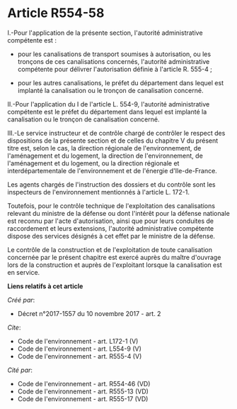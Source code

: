 # Article R554-58

I.-Pour l'application de la présente section, l'autorité administrative compétente est :

- pour les canalisations de transport soumises à autorisation, ou les tronçons de ces canalisations concernés, l'autorité
administrative compétente pour délivrer l'autorisation définie à l'article R. 555-4 ;

- pour les autres canalisations, le préfet du département dans lequel est implanté la canalisation ou le tronçon de
canalisation concerné. 

II.-Pour l'application du I de l'article L. 554-9, l'autorité administrative compétente est le préfet du département dans
lequel est implanté la canalisation ou le tronçon de canalisation concerné. 

III.-Le service instructeur et de contrôle chargé de contrôler le respect des dispositions de la présente section et de
celles du chapitre V du présent titre est, selon le cas, la direction régionale de l'environnement, de l'aménagement et du
logement, la direction de l'environnement, de l'aménagement et du logement, ou la direction régionale et interdépartementale
de l'environnement et de l'énergie d'Ile-de-France. 

Les agents chargés de l'instruction des dossiers et du contrôle sont les inspecteurs de l'environnement mentionnés à
l'article L. 172-1. 

Toutefois, pour le contrôle technique de l'exploitation des canalisations relevant du ministre de la défense ou dont
l'intérêt pour la défense nationale est reconnu par l'acte d'autorisation, ainsi que pour leurs conduites de raccordement et
leurs extensions, l'autorité administrative compétente dispose des services désignés à cet effet par le ministre de la
défense. 

Le contrôle de la construction et de l'exploitation de toute canalisation concernée par le présent chapitre est exercé auprès
du maître d'ouvrage lors de la construction et auprès de l'exploitant lorsque la canalisation est en service.

**Liens relatifs à cet article**

_Créé par_:

  - Décret n°2017-1557 du 10 novembre 2017 - art. 2

_Cite_:

  - Code de l'environnement - art. L172-1 (V)
  - Code de l'environnement - art. L554-9 (V)
  - Code de l'environnement - art. R555-4 (V)

_Cité par_:

  - Code de l'environnement - art. R554-46 (VD)
  - Code de l'environnement - art. R555-13 (VD)
  - Code de l'environnement - art. R555-17 (VD)
